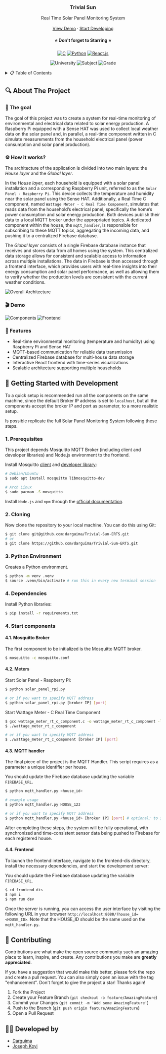 <!-- PROJECT LOGO -->
<br />
<div align="center">
  <h3 align="center">Trivial Sun</h3>

  <p align="center">
    Real Time Solar Panel Monitoring System
    <br />
    <br />
    <a href="#-demo">View Demo</a>
    &middot;
    <a href="#-getting-started-with-development">Start Developing</a>
  </p>

<h4 align="center">
⭐ Don't forget to Starring ⭐
</h4>

  <div align="center">

[![C][C-badge]][C-url]
[![Python][Python-badge]][Python-url]
[![React.js][React.js-badge]][React-url]

  </div>

  <div align="center">

![University][university-badge]
![Subject][subject-badge]
![Grade][grade-badge]

  </div>
</div>



<!-- TABLE OF CONTENTS -->
<details>
  <summary>📋 Table of Contents</summary>

## 📋 Table of Contents

- [About The Project](#-about-the-project)
- [Getting Started with Development](#-getting-started-with-development)
- [Contributing](#-contributing)
- [Developed by](#-developed-by)
</details>



## 🔍 About The Project

### 🎯 The goal

The goal of this project was to create a system for real-time monitoring of environmental and electrical data related to solar energy production. A Raspberry Pi equipped with a Sense HAT was used to collect local weather data on the solar panel and, in parallel, a real-time component written in C simulate measurements from the household electrical panel (power consumption and solar panel production). 

### ⚙️ How it works?

The architecture of the application is divided into two main layers: the *House layer* and the *Global layer*.

In the *House layer*, each household is equipped with a solar panel installation and a corresponding Raspberry Pi unit, referred to as the `Solar Panel - Raspberry Pi`. This device collects the temperature and humidity near the solar panel using the Sense HAT. Additionally, a Real Time C component, named `Wattage Meter - C Real Time Component`, simulates that reads data from the household’s electrical panel, specifically the home’s power consumption and solar energy production. Both devices publish their data to a local MQTT broker under the appropriated topics. A dedicated component within the house, the `mqtt_handler`, is responsible for subscribing to these MQTT topics, aggregating the incoming data, and pushing it to a centralized Firebase database.

The *Global layer* consists of a single Firebase database instance that receives and stores data from all homes using the system. This centralized data storage allows for consistent and scalable access to information across multiple installations. The data in Firebase is then accessed through a frontend interface, which provides users with real-time insights into their energy consumption and solar panel performance, as well as allowing them to verify whether the production levels are consistent with the current weather conditions.

![Overall Architecture](readme/overall_architecture.png)


### 🎬 Demo


![Components](readme/components_demo.png)
![Frontend](readme/frontend_demo.png)

### 🧩 Features

- Real-time environmental monitoring (temperature and humidity) using Raspberry Pi and Sense HAT
- MQTT-based communication for reliable data transmission
- Centralized Firebase database for multi-house data storage
- Interactive React frontend with time-series visualizations
- Scalable architecture supporting multiple households



## 🚀 Getting Started with Development

To a quick setup is recommended run all the components on the same machine, since the default Broker IP address is set to `localhost`, but all the components accept the broker IP and port as parameter, to a more realistic setup.

Is possible replicate the full Solar Panel Monitoring System following these steps.

### 1. Prerequisites

This project depends Mosquitto MQTT Broker (including client and developer libraries) and Node.js environment to the frontend.

Install Mosquitto [client](https://mosquitto.org/download) and [developer library](https://mosquitto.org/man/libmosquitto-3.html):

```bash
# Debian/Ubuntu
$ sudo apt install mosquitto libmosquitto-dev

# Arch Linux
$ sudo pacman -S mosquitto
```

Install `Node.js` and `npm` through the [official documentation](https://nodejs.org/en/download).


### 2. Cloning

Now clone the repository to your local machine. You can do this using Git:

```bash
$ git clone git@github.com:darguima/Trivial-Sun-ERTS.git
# or
$ git clone https://github.com/darguima/Trivial-Sun-ERTS.git
```

### 3. Python Environment

Creates a Python environment.

```bash
$ python -m venv .venv
$ source .venv/bin/activate # run this in every new terminal session
```

### 4. Dependencies

Install Python libraries:

```bash
$ pip install -r requirements.txt
```

### 4. Start components

#### 4.1. Mosquitto Broker

The first component to be initialized is the Mosquitto MQTT broker.

```bash
$ mosquitto -c mosquitto.conf
```

#### 4.2. Meters

Start Solar Panel - Raspberry Pi:

```bash
$ python solar_panel_rpi.py

# or if you want to specify MQTT address
$ python solar_panel_rpi.py [broker IP] [port]
```

Start Wattage Meter - C Real Time Component

```bash
$ gcc wattage_meter_rt_c_component.c -o wattage_meter_rt_c_component -lm -lmosquitto
$ ./wattage_meter_rt_c_component

# or if you want to specify MQTT address
$ ./wattage_meter_rt_c_component [broker IP] [port]
```

#### 4.3. MQTT handler

The final piece of the project is the MQTT Handler. This script requires as a parameter a unique identifier per house.

You should update the Firebase database updating the variable `FIREBASE_URL`.

```bash
$ python mqtt_handler.py <house_id>

# example usage
$ python mqtt_handler.py HOUSE_123

# or if you want to specify MQTT address
$ python mqtt_handler.py <house_id> [broker IP] [port] # optional: to specify MQTT address
```

After completing these steps, the system will be fully operational, with synchronized and time-consistent sensor data being pushed to Firebase for each registered house.

#### 4.4. Frontend

To launch the frontend interface, navigate to the frontend-dis directory, install the necessary dependencies, and start the development server:

You should update the Firebase database updating the variable `FIREBASE_URL`.

```bash
$ cd frontend-dis
$ npm i
$ npm run dev
```

Once the server is running, you can access the user interface by visiting the following URL in your browser `http://localhost:8080/?house_id=<HOUSE_ID>`. Note that the HOUSE_ID should be the same used on the `mqtt_handler.py`.



## 🤝 Contributing

Contributions are what make the open source community such an amazing place to learn, inspire, and create. Any contributions you make are **greatly appreciated**.

If you have a suggestion that would make this better, please fork the repo and create a pull request. You can also simply open an issue with the tag "enhancement".
Don't forget to give the project a star! Thanks again!

1. Fork the Project
2. Create your Feature Branch (`git checkout -b feature/AmazingFeature`)
3. Commit your Changes (`git commit -m 'Add some AmazingFeature'`)
4. Push to the Branch (`git push origin feature/AmazingFeature`)
5. Open a Pull Request



## 👨‍💻 Developed by

- [Darguima](https://github.com/darguima)
- [Joseph Koyi](https://github.com/2001J)



<!-- MARKDOWN LINKS & IMAGES -->
<!-- https://www.markdownguide.org/basic-syntax/#reference-style-links -->
[university-badge]: https://img.shields.io/badge/University-ELTE-red?style=for-the-badge
[subject-badge]: https://img.shields.io/badge/Subject-ERTS-blue?style=for-the-badge
[grade-badge]: https://img.shields.io/badge/Grade-5%2F5-brightgreen?style=for-the-badge

[React.js-badge]: https://img.shields.io/badge/React-20232A?style=for-the-badge&logo=react&logoColor=61DAFB
[React-url]: https://reactjs.org/

[Python-badge]: https://img.shields.io/badge/Python-3776AB?style=for-the-badge&logo=python&logoColor=white  
[Python-url]: https://www.python.org/

[C-badge]: https://img.shields.io/badge/C-00599C?style=for-the-badge&logo=c&logoColor=white  
[C-url]: https://en.wikipedia.org/wiki/C_(programming_language)
